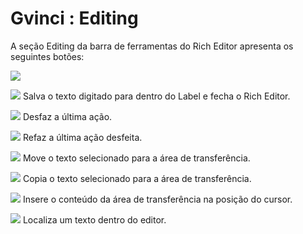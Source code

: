 # Gvinci : Editing

A seção Editing da barra de ferramentas do Rich Editor apresenta os seguintes botões:

![](http://www.gvinci.com.br/manual/rlediting0911.png)

![](http://www.gvinci.com.br/manual/rlsave0911.png) Salva o texto digitado para dentro do Label e fecha o Rich Editor.

![](http://www.gvinci.com.br/manual/desfaz112.png) Desfaz a última ação.

![](http://www.gvinci.com.br/manual/refaz112.png) Refaz a última ação desfeita.

![](http://www.gvinci.com.br/manual/recortar-112.png) Move o texto selecionado para a área de transferência.

![](http://www.gvinci.com.br/manual/copiar112.png) Copia o texto selecionado para a área de transferência.

![](http://www.gvinci.com.br/manual/colar112.png) Insere o conteúdo da área de transferência na posição do cursor.

![](http://www.gvinci.com.br/manual/rlprocurar0911.png) Localiza um texto dentro do editor.

